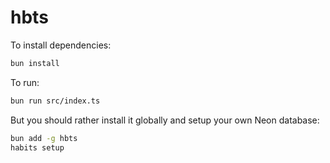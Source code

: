 # hbts

To install dependencies:

```bash
bun install
```

To run:

```bash
bun run src/index.ts
```

But you should rather install it globally and setup your own Neon database:

```bash
bun add -g hbts
habits setup
```

